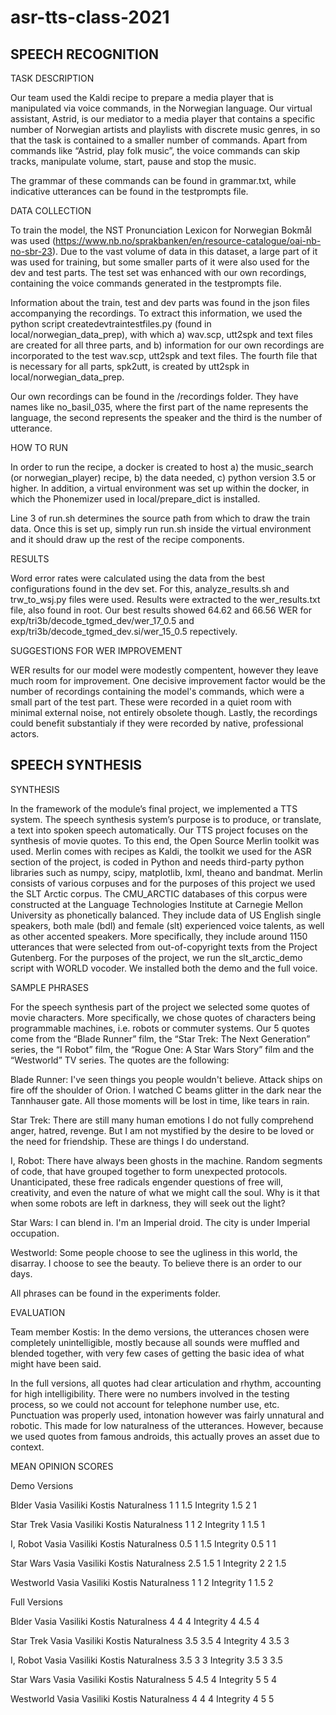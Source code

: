 # asr-tts-class-2021

## SPEECH RECOGNITION ##
 
TASK DESCRIPTION

Our team used the Kaldi recipe to prepare a media player that is manipulated via voice commands, in the Norwegian language. Our virtual assistant, Astrid, is our mediator to a media player that contains a specific number of Norwegian artists and playlists with discrete music genres, in so that the task is contained to a smaller number of commands. Apart from commands like “Astrid, play folk music”, the voice commands can skip tracks, manipulate volume, start, pause and stop the music.

The grammar of these commands can be found in grammar.txt, while indicative utterances can be found in the testprompts file.

DATA COLLECTION

To train the model, the NST Pronunciation Lexicon for Norwegian Bokmål was used (https://www.nb.no/sprakbanken/en/resource-catalogue/oai-nb-no-sbr-23). Due to the vast volume of data in this dataset, a large part of it was used for training, but some smaller parts of it were also used for the dev and test parts. The test set was enhanced with our own recordings, containing the voice commands generated in the testprompts file. 

Information about the train, test and dev parts was found in the json files accompanying the recordings. To extract this information, we used the python script createdevtraintestfiles.py (found in local/norwegian_data_prep), with which a) wav.scp, utt2spk and text files are created for all three parts, and b) information for our own recordings are incorporated to the test wav.scp, utt2spk and text files. The fourth file that is necessary for all parts, spk2utt, is created by utt2spk in local/norwegian_data_prep. 

Our own recordings can be found in the /recordings folder. They have names like no_basil_035, where the first part of the name represents the language, the second represents the speaker and the third is the number of utterance.

HOW TO RUN

In order to run the recipe, a docker is created to host a) the music_search (or norwegian_player) recipe, b) the data needed, c) python version 3.5 or higher. In addition, a virtual environment was set up within the docker, in which the Phonemizer used in local/prepare_dict is installed. 

Line 3 of run.sh determines the source path from which to draw the train data. Once this is set up, simply run run.sh inside the virtual environment and it should draw up the rest of the recipe components.

RESULTS

Word error rates were calculated using the data from the best configurations found in the dev set. For this, analyze_results.sh and trw_to_wsj.py files were used. Results were extracted to the wer_results.txt file, also found in root. Our best results showed 64.62 and 66.56 WER for exp/tri3b/decode_tgmed_dev/wer_17_0.5 and exp/tri3b/decode_tgmed_dev.si/wer_15_0.5 repectively.

SUGGESTIONS FOR WER IMPROVEMENT

WER results for our model were modestly compentent, however they leave much room for improvement. One decisive improvement factor would be the number of recordings containing the model's commands, which were a small part of the test part. These were recorded in a quiet room with minimal external noise, not entirely obsolete though. Lastly, the recordings could benefit substantialy if they were recorded by native, professional actors.

## SPEECH SYNTHESIS ##

SYNTHESIS

In the framework of the module’s final project, we implemented a TTS system. The speech synthesis system’s purpose is to produce, or translate, a text into spoken speech automatically. Our TTS project focuses on the synthesis of movie quotes. To this end, the Open Source Merlin toolkit was used. Merlin comes with recipes as Kaldi, the toolkit we used for the ASR section of the project, is coded in Python and needs third-party python libraries such as numpy, scipy, matplotlib, lxml, theano and bandmat. Merlin consists of various corpuses and for the purposes of this project we used the SLT Arctic corpus. The CMU_ARCTIC databases of this corpus were constructed at the Language Technologies Institute at Carnegie Mellon University as phonetically balanced. They include data of US English single speakers, both male (bdl) and female (slt) experienced voice talents, as well as other accented speakers. More specifically, they include around 1150 utterances that were selected from out-of-copyright texts from the Project Gutenberg. For the purposes of the project, we run the slt_arctic_demo script with WORLD vocoder. We installed both the demo and the full voice.

SAMPLE PHRASES

For the speech synthesis part of the project we selected some quotes of movie characters. More specifically, we chose quotes of characters being programmable machines, i.e. robots or commuter systems. Our 5 quotes come from the “Blade Runner” film, the “Star Trek: The Next Generation” series, the “I Robot” film, the “Rogue One: A Star Wars Story” film and the “Westworld” TV series. The quotes are the following:

Blade Runner: I've seen things you people wouldn't believe. Attack ships on fire off the shoulder of Orion. I watched C beams glitter in the dark near the Tannhauser gate. All those moments will be lost in time, like tears in rain.

Star Trek: There are still many human emotions I do not fully comprehend anger, hatred, revenge. But I am not mystified by the desire to be loved or the need for friendship. These are things I do understand.

I, Robot: There have always been ghosts in the machine. Random segments of code, that have grouped together to form unexpected protocols. Unanticipated, these free radicals engender questions of free will, creativity, and even the nature of what we might call the soul. Why is it that when some robots are left in darkness, they will seek out the light?

Star Wars: I can blend in. I'm an Imperial droid. The city is under Imperial occupation.

Westworld: Some people choose to see the ugliness in this world, the disarray. I choose to see the beauty. To believe there is an order to our days.

All phrases can be found in the experiments folder.

EVALUATION

Team member Kostis: 
In the demo versions, the utterances chosen were completely unintelligible, mostly because all sounds were muffled and blended together, with very few cases of getting the basic idea of what might have been said. 

In the full versions, all quotes had clear articulation and rhythm, accounting for high intelligibility. There were no numbers involved in the testing process, so we could not account for telephone number use, etc. Punctuation was properly used, intonation however was fairly unnatural and robotic. This made for low naturalness of the utterances. However, because we used quotes from famous androids, this actually proves an asset due to context. 


MEAN OPINION SCORES

Demo Versions

Blder		      Vasia		Vasiliki	Kostis
Naturalness	  1		    1		      1.5
Integrity	    1.5		  2		      1

Star Trek	    Vasia		Vasiliki	Kostis
Naturalness	  1		    1		      2
Integrity	    1   		1.5   		1

I, Robot	    Vasia		Vasiliki	Kostis
Naturalness	  0.5	  	1   		  1.5
Integrity	    0.5 		1		      1

Star Wars	    Vasia		Vasiliki	Kostis
Naturalness	  2.5 		1.5   		1
Integrity	    2	    	2	      	1.5

Westworld	    Vasia		Vasiliki	Kostis
Naturalness	  1	    	1	      	2
Integrity	    1	    	1.5	    	2

Full Versions

Blder   	  	Vasia		Vasiliki	Kostis
Naturalness	  4	    	4	      	4
Integrity	    4	  	  4.5	    	4

Star Trek	    Vasia		Vasiliki	Kostis
Naturalness	  3.5	  	3.5	    	4
Integrity	    4   		3.5   		3

I, Robot	    Vasia		Vasiliki	Kostis
Naturalness	  3.5 		3     		3
Integrity	    3.5 		3	      	3.5

Star Wars   	Vasia		Vasiliki	Kostis
Naturalness	  5	    	4.5   		4
Integrity	    5	    	5     		4

Westworld	    Vasia		Vasiliki	Kostis
Naturalness	  4	    	4     		4
Integrity	    4	    	5	      	5
